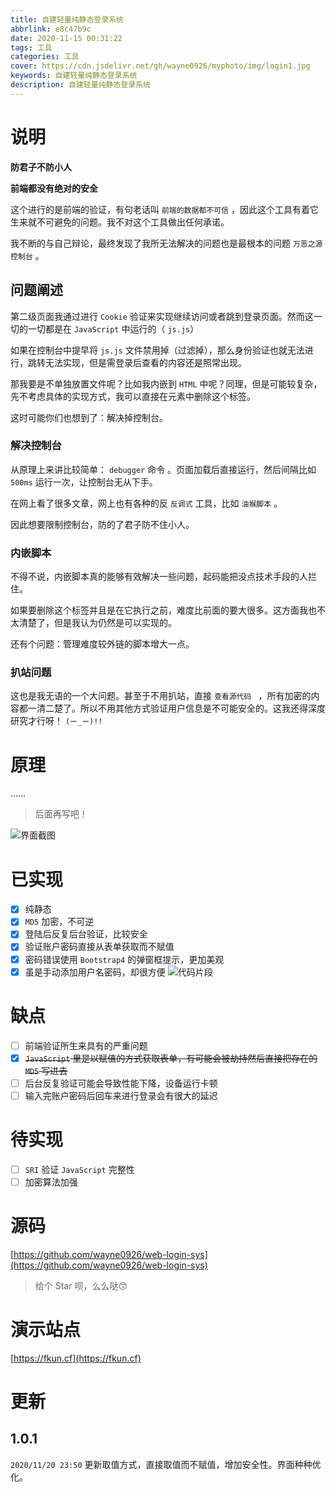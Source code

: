 ```yaml
---
title: 自建轻量纯静态登录系统
abbrlink: e8c47b9c
date: 2020-11-15 00:31:22
tags: 工具
categories: 工具
cover: https://cdn.jsdelivr.net/gh/wayne0926/myphoto/img/login1.jpg
keywords: 自建轻量纯静态登录系统
description: 自建轻量纯静态登录系统
---
```

# 说明

**防君子不防小人**

**前端都没有绝对的安全**

这个进行的是前端的验证，有句老话叫 `前端的数据都不可信` ，因此这个工具有着它生来就不可避免的问题。我不对这个工具做出任何承诺。

我不断的与自己辩论，最终发现了我所无法解决的问题也是最根本的问题 `万恶之源 控制台` 。

## 问题阐述

第二级页面我通过进行 `Cookie` 验证来实现继续访问或者跳到登录页面。然而这一切的一切都是在 `JavaScript` 中运行的（ `js.js`）

如果在控制台中提早将 `js.js` 文件禁用掉（过滤掉），那么身份验证也就无法进行，跳转无法实现，但是需登录后查看的内容还是照常出现。

那我要是不单独放置文件呢？比如我内嵌到 `HTML` 中呢？同理，但是可能较复杂，先不考虑具体的实现方式，我可以直接在元素中删除这个标签。

这时可能你们也想到了：解决掉控制台。

### 解决控制台

从原理上来讲比较简单： `debugger` 命令 。页面加载后直接运行，然后间隔比如 `500ms` 运行一次，让控制台无从下手。

在网上看了很多文章，网上也有各种的反 `反调式` 工具，比如 `油猴脚本` 。

因此想要限制控制台，防的了君子防不住小人。

### 内嵌脚本

不得不说，内嵌脚本真的能够有效解决一些问题，起码能把没点技术手段的人拦住。

如果要删除这个标签并且是在它执行之前，难度比前面的要大很多。这方面我也不太清楚了，但是我认为仍然是可以实现的。

还有个问题：管理难度较外链的脚本增大一点。

### 扒站问题

这也是我无语的一个大问题。甚至于不用扒站，直接 `查看源代码 ` ，所有加密的内容都一清二楚了。所以不用其他方式验证用户信息是不可能安全的。这我还得深度研究才行呀！ `(ー_ー)!!`

# 原理
……

> 后面再写吧！

![界面截图](https://cdn.jsdelivr.net/gh/wayne0926/myphoto/img/%E7%BD%91%E9%A1%B5%E6%8D%95%E8%8E%B7_20-11-2020_223620_localhost.jpeg)

# 已实现

- [x] 纯静态
- [x] `MD5` 加密，不可逆
- [x] 登陆后反复后台验证，比较安全
- [x] 验证账户密码直接从表单获取而不赋值
- [x] 密码错误使用 `Bootstrap4` 的弹窗框提示，更加美观
- [x] 虽是手动添加用户名密码，却很方便
![代码片段](https://cdn.jsdelivr.net/gh/wayne0926/myphoto/img/Snipaste_2020-11-15_01-18-28.jpg)

# 缺点
- [ ] 前端验证所生来具有的严重问题
- [x] ~~`JavaScript` 里是以赋值的方式获取表单，有可能会被劫持然后直接把存在的 `MD5` 写进去~~
- [ ] 后台反复验证可能会导致性能下降，设备运行卡顿
- [ ] 输入完账户密码后回车来进行登录会有很大的延迟

# 待实现
- [ ] `SRI` 验证 `JavaScript` 完整性
- [ ] 加密算法加强

# 源码
[https://github.com/wayne0926/web-login-sys](https://github.com/wayne0926/web-login-sys)

> 给个 Star 呗，么么哒😙
# 演示站点
[https://fkun.cf](https://fkun.cf)

# 更新
## 1.0.1
`2020/11/20 23:50` 更新取值方式，直接取值而不赋值，增加安全性。界面种种优化。

